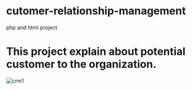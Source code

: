 # cutomer-relationship-management
php and html project
# This project explain about potential customer to the organization.
![crm1](https://user-images.githubusercontent.com/71333742/118361968-30576100-b5ab-11eb-847f-1fe3ebe18cad.JPG)

































